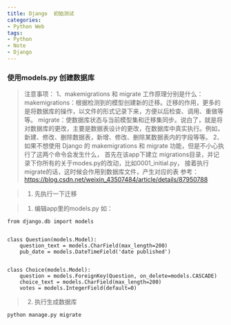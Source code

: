 ```yaml
---
title: Django  初始测试
categories:
- Python Web
tags: 
- Python
- Note
- Django
---
```


### 使用models.py 创建数据库

> 注意事项：
>1、makemigrations 和 migrate 工作原理分别是什么：
makemigrations：根据检测到的模型创建新的迁移。迁移的作用，更多的是将数据库的操作，以文件的形式记录下来，方便以后检查、调用、重做等等。
migrate：使数据库状态与当前模型集和迁移集同步。说白了，就是将对数据库的更改，主要是数据表设计的更改，在数据库中真实执行。例如，新建、修改、删除数据表，新增、修改、删除某数据表内的字段等等。
2、如果不想使用 Django 的 makemigrations 和 migrate 功能，但是不小心执行了这两个命令会发生什么，
首先在该app下建立 migrations目录，并记录下你所有的关于modes.py的改动，比如0001_initial.py，
接着执行migrate的话，这时候会作用到数据库文件，产生对应的表
参考： https://blog.csdn.net/weixin_43507484/article/details/87950788

> 1. 先执行一下迁移
>

> 1. 编辑app里的models.py
如：

```
from django.db import models


class Question(models.Model):
    question_text = models.CharField(max_length=200)
    pub_date = models.DateTimeField('date published')


class Choice(models.Model):
    question = models.ForeignKey(Question, on_delete=models.CASCADE)
    choice_text = models.CharField(max_length=200)
    votes = models.IntegerField(default=0)
```

> 2. 执行生成数据库


```
python manage.py migrate
```







